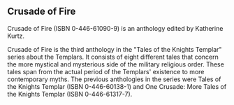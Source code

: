 ## Crusade of Fire

Crusade of Fire (ISBN 0-446-61090-9) is an anthology edited by Katherine Kurtz.

Crusade of Fire is the third anthology in the "Tales of the Knights Templar" series about the Templars. It consists of eight different tales that concern the more mystical and mysterious side of the military religious order. These tales span from the actual period of the Templars' existence to more contemporary myths.
The previous anthologies in the series were Tales of the Knights Templar (ISBN 0-446-60138-1) and One Crusade: More Tales of the Knights Templar (ISBN 0-446-61317-7).